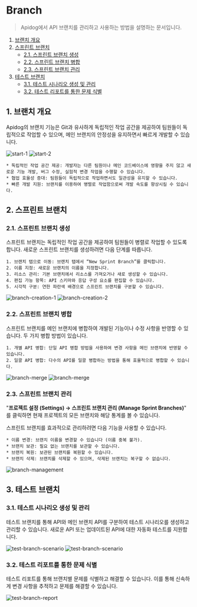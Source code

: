 # Branch

> Apidog에서 API 브랜치를 관리하고 사용하는 방법을 설명하는 문서입니다.

1. [브랜치 개요](#1-브랜치-개요)
2. [스프린트 브랜치](#2-스프린트-브랜치)
   - [2.1. 스프린트 브랜치 생성](#21-스프린트-브랜치-생성)
   - [2.2. 스프린트 브랜치 병합](#22-스프린트-브랜치-병합)
   - [2.3. 스프린트 브랜치 관리](#23-스프린트-브랜치-관리)
3. [테스트 브랜치](#3-테스트-브랜치)
   - [3.1. 테스트 시나리오 생성 및 관리](#31-테스트-시나리오-생성-및-관리)
   - [3.2. 테스트 리포트를 통한 문제 식별](#32-테스트-리포트를-통한-문제-식별)

## 1. 브랜치 개요

Apidog의 브랜치 기능은 Git과 유사하게 독립적인 작업 공간을 제공하여 팀원들이 독립적으로 작업할 수 있으며, 메인 브랜치의 안정성을 유지하면서 빠르게 개발할 수 있습니다.

![start-1](/docs/branch/start-1.png)
![start-2](/docs/branch/start-2.png)

    * 독립적인 작업 공간 제공: 개발자는 다른 팀원이나 메인 코드베이스에 영향을 주지 않고 새로운 기능 개발, 버그 수정, 실험적 변경 작업을 수행할 수 있습니다.
    * 협업 효율성 증대: 팀원들이 독립적으로 작업하면서도 일관성을 유지할 수 있습니다.
    * 빠른 개발 지원: 브랜치를 이용하여 병렬로 작업함으로써 개발 속도를 향상시킬 수 있습니다.

## 2. 스프린트 브랜치

### 2.1. 스프린트 브랜치 생성

스프린트 브랜치는 독립적인 작업 공간을 제공하여 팀원들이 병렬로 작업할 수 있도록 합니다. 새로운 스프린트 브랜치를 생성하려면 다음 단계를 따릅니다.

    1. 브랜치 탭으로 이동: 브랜치 탭에서 “New Sprint Branch”를 클릭합니다.
    2. 이름 지정: 새로운 브랜치의 이름을 지정합니다.
    3. 리소스 관리: 기본 브랜치에서 리소스를 가져오거나 새로 생성할 수 있습니다.
    4. 편집 가능 항목: API 스키마와 응답 구성 요소를 편집할 수 있습니다.
    5. 시각적 구분: 연한 파란색 배경으로 스프린트 브랜치를 구분할 수 있습니다.

![branch-creation-1](/docs/branch/branch-creation-1.png)
![branch-creation-2](/docs/branch/branch-creation-2.png)

### 2.2. 스프린트 브랜치 병합

스프린트 브랜치를 메인 브랜치에 병합하여 개발된 기능이나 수정 사항을 반영할 수 있습니다. 두 가지 병합 방법이 있습니다.

    1. 개별 API 병합: 단일 API 병합 방법을 사용하여 변경 사항을 메인 브랜치에 반영할 수 있습니다.
    2. 일괄 API 병합: 다수의 API를 일괄 병합하는 방법을 통해 효율적으로 병합할 수 있습니다.

![branch-merge](/docs/branch/branch-merge-1.png)
![branch-merge](/docs/branch/branch-merge-2.png)

### 2.3. 스프린트 브랜치 관리

"**프로젝트 설정 (Settings) → 스프린트 브랜치 관리 (Manage Sprint Branches)**" 를 클릭하면 현재 프로젝트의 모든 브랜치와 해당 통계를 볼 수 있습니다.

스프린트 브랜치를 효과적으로 관리하려면 다음 기능을 사용할 수 있습니다.

    * 이름 변경: 브랜치 이름을 변경할 수 있습니다 (이름 중복 불가).
    * 브랜치 보관: 필요 없는 브랜치를 보관할 수 있습니다.
    * 브랜치 복원: 보관된 브랜치를 복원할 수 있습니다.
    * 브랜치 삭제: 브랜치를 삭제할 수 있으며, 삭제된 브랜치는 복구할 수 없습니다.

![branch-management](/docs/branch/branch-management.png)

## 3. 테스트 브랜치

### 3.1. 테스트 시나리오 생성 및 관리

테스트 브랜치를 통해 API와 메인 브랜치 API를 구분하여 테스트 시나리오를 생성하고 관리할 수 있습니다. 새로운 API 또는 업데이트된 API에 대한 자동화 테스트를 지원합니다.

![test-branch-scenario](/docs/branch/test-branch-scenario-1.png)
![test-branch-scenario](/docs/branch/test-branch-scenario-2.png)

### 3.2. 테스트 리포트를 통한 문제 식별

테스트 리포트를 통해 브랜치별 문제를 식별하고 해결할 수 있습니다. 이를 통해 신속하게 변경 사항을 추적하고 문제를 해결할 수 있습니다.

![test-branch-report](/docs/branch/test-branch-report.png)

